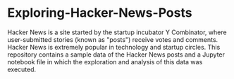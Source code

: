 # Exploring-Hacker-News-Posts
Hacker News is a site started by the startup incubator Y Combinator, where user-submitted stories (known as "posts") receive votes and comments. Hacker News is extremely popular in technology and startup circles. This repository contains a sample data of the Hacker News posts and a Jupyter notebook file in which the exploration and analysis of this data was executed. 
